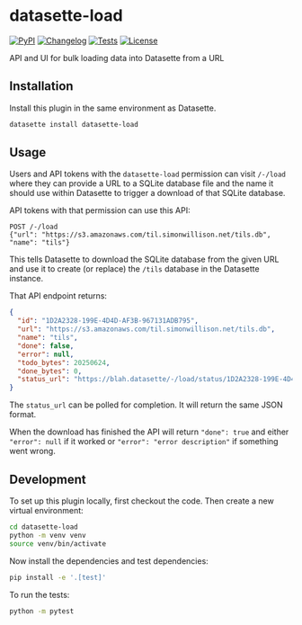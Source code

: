 # datasette-load

[![PyPI](https://img.shields.io/pypi/v/datasette-load.svg)](https://pypi.org/project/datasette-load/)
[![Changelog](https://img.shields.io/github/v/release/datasette/datasette-load?include_prereleases&label=changelog)](https://github.com/datasette/datasette-load/releases)
[![Tests](https://github.com/datasette/datasette-load/actions/workflows/test.yml/badge.svg)](https://github.com/datasette/datasette-load/actions/workflows/test.yml)
[![License](https://img.shields.io/badge/license-Apache%202.0-blue.svg)](https://github.com/datasette/datasette-load/blob/main/LICENSE)

API and UI for bulk loading data into Datasette from a URL

## Installation

Install this plugin in the same environment as Datasette.
```bash
datasette install datasette-load
```
## Usage

Users and API tokens with the `datasette-load` permission can visit `/-/load` where they can provide a URL to a SQLite database file and the name it should use within Datasette to trigger a download of that SQLite database.

API tokens with that permission can use this API:

```
POST /-/load
{"url": "https://s3.amazonaws.com/til.simonwillison.net/tils.db", "name": "tils"}
```
This tells Datasette to download the SQLite database from the given URL and use it to create (or replace) the `/tils` database in the Datasette instance.

That API endpoint returns:
```json
{
  "id": "1D2A2328-199E-4D4D-AF3B-967131ADB795",
  "url": "https://s3.amazonaws.com/til.simonwillison.net/tils.db",
  "name": "tils",
  "done": false,
  "error": null,
  "todo_bytes": 20250624,
  "done_bytes": 0,
  "status_url": "https://blah.datasette/-/load/status/1D2A2328-199E-4D4D-AF3B-967131ADB795"
}
```
The `status_url` can be polled for completion. It will return the same JSON format.

When the download has finished the API will return `"done": true` and either `"error": null` if it worked or `"error": "error description"` if something went wrong.

## Development

To set up this plugin locally, first checkout the code. Then create a new virtual environment:
```bash
cd datasette-load
python -m venv venv
source venv/bin/activate
```
Now install the dependencies and test dependencies:
```bash
pip install -e '.[test]'
```
To run the tests:
```bash
python -m pytest
```
